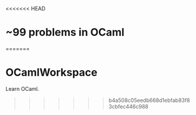 <<<<<<< HEAD
# ~99 problems in OCaml
=======
# OCamlWorkspace
Learn OCaml.
>>>>>>> b4a508c05eedb668d1ebfab83f83cbfec446c988
